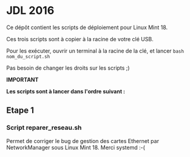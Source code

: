 # JDL 2016

Ce dépôt contient les scripts de déploiement pour Linux Mint 18.

Ces trois scripts sont à copier à la racine de votre clé USB.

Pour les exécuter, ouvrir un terminal à la racine de la clé, et lancer `bash nom_du_script.sh`

Pas besoin de changer les droits sur les scripts ;)

**IMPORTANT**

**Les scripts sont à lancer dans l'ordre suivant :**

## Etape 1
### Script reparer_reseau.sh
Permet de corriger le bug de gestion des cartes Ethernet par NetworkManager sous Linux Mint 18.
Merci systemd :-(

